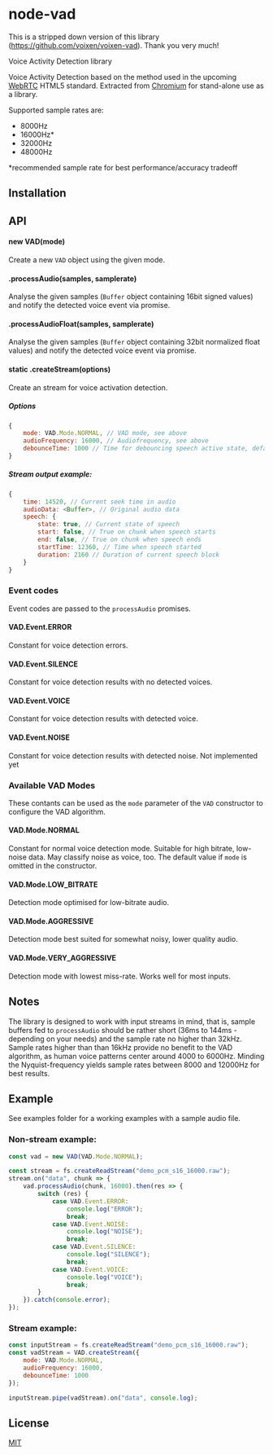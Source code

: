 # node-vad

This is a stripped down version of this library (https://github.com/voixen/voixen-vad). Thank you very much!

Voice Activity Detection library

Voice Activity Detection based on the method used in the upcoming [WebRTC](http://http://www.webrtc.org) HTML5 standard.
Extracted from [Chromium](https://chromium.googlesource.com/external/webrtc/+/branch-heads/43/webrtc/common_audio/vad/) for
stand-alone use as a library.

Supported sample rates are:
- 8000Hz
- 16000Hz*
- 32000Hz
- 48000Hz

*recommended sample rate for best performance/accuracy tradeoff

## Installation

## API

#### new VAD(mode)

Create a new `VAD` object using the given mode.

#### .processAudio(samples, samplerate)

Analyse the given samples (`Buffer` object containing 16bit signed values) and notify the detected voice
event via promise.

#### .processAudioFloat(samples, samplerate)

Analyse the given samples (`Buffer` object containing 32bit normalized float values) and notify the detected voice
event via promise.

#### static .createStream(options)

Create an stream for voice activation detection.

##### Options

```javascript
{
    mode: VAD.Mode.NORMAL, // VAD mode, see above
    audioFrequency: 16000, // Audiofrequency, see above
    debounceTime: 1000 // Time for debouncing speech active state, default 1 second
}
```

##### Stream output example:
```javascript
{ 
    time: 14520, // Current seek time in audio
    audioData: <Buffer>, // Original audio data
    speech: { 
        state: true, // Current state of speech
        start: false, // True on chunk when speech starts
        end: false, // True on chunk when speech ends
        startTime: 12360, // Time when speech started
        duration: 2160 // Duration of current speech block
    } 
}
```

### Event codes

Event codes are passed to the `processAudio` promises.

#### VAD.Event.ERROR

Constant for voice detection errors.

#### VAD.Event.SILENCE

Constant for voice detection results with no detected voices.

#### VAD.Event.VOICE

Constant for voice detection results with detected voice.

#### VAD.Event.NOISE

Constant for voice detection results with detected noise.
Not implemented yet

### Available VAD Modes

These contants can be used as the `mode` parameter of the `VAD` constructor to
configure the VAD algorithm. 

#### VAD.Mode.NORMAL

Constant for normal voice detection mode. Suitable for high bitrate, low-noise data.
May classify noise as voice, too. The default value if `mode` is omitted in the constructor.

#### VAD.Mode.LOW_BITRATE

Detection mode optimised for low-bitrate audio.

#### VAD.Mode.AGGRESSIVE

Detection mode best suited for somewhat noisy, lower quality audio.

#### VAD.Mode.VERY_AGGRESSIVE

Detection mode with lowest miss-rate. Works well for most inputs.

## Notes

The library is designed to work with input streams in mind, that is, sample buffers fed to `processAudio` should be
rather short (36ms to 144ms - depending on your needs) and the sample rate no higher than 32kHz. Sample rates higher than
than 16kHz provide no benefit to the VAD algorithm, as human voice patterns center around 4000 to 6000Hz. Minding the
Nyquist-frequency yields sample rates between 8000 and 12000Hz for best results.

## Example

See examples folder for a working examples with a sample audio file.

### Non-stream example:
```javascript
const vad = new VAD(VAD.Mode.NORMAL);

const stream = fs.createReadStream("demo_pcm_s16_16000.raw");
stream.on("data", chunk => {
    vad.processAudio(chunk, 16000).then(res => {
        switch (res) {
            case VAD.Event.ERROR:
                console.log("ERROR");
                break;
            case VAD.Event.NOISE:
                console.log("NOISE");
                break;
            case VAD.Event.SILENCE:
                console.log("SILENCE");
                break;
            case VAD.Event.VOICE:
                console.log("VOICE");
                break;
        }
    }).catch(console.error);
});
```

### Stream example:
```javascript
const inputStream = fs.createReadStream("demo_pcm_s16_16000.raw");
const vadStream = VAD.createStream({
    mode: VAD.Mode.NORMAL,
    audioFrequency: 16000,
    debounceTime: 1000
});

inputStream.pipe(vadStream).on("data", console.log);
```

## License

[MIT](LICENSE)
